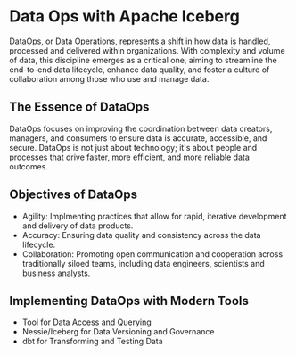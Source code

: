 # Data Ops with Apache Iceberg

DataOps, or Data Operations, represents a shift in how data is handled, processed and delivered within organizations. With complexity and volume of data, this discipline emerges as a critical one, aiming to streamline the end-to-end data lifecycle, enhance data quality, and foster a culture of collaboration among those who use and manage data.

## The Essence of DataOps

DataOps focuses on improving the coordination between data creators, managers, and consumers to ensure data is accurate, accessible, and secure. DataOps is not just about technology; it's about people and processes that drive faster, more efficient, and more reliable data outcomes.

## Objectives of DataOps

* Agility: Implmenting practices that allow for rapid, iterative development and delivery of data products.
* Accuracy: Ensuring data quality and consistency across the data lifecycle.
* Collaboration: Promoting open communication and cooperation across traditionally siloed teams, including data engineers, scientists and business analysts.

## Implementing DataOps with Modern Tools

* Tool for Data Access and Querying
* Nessie/Iceberg for Data Versioning and Governance
* dbt for Transforming and Testing Data